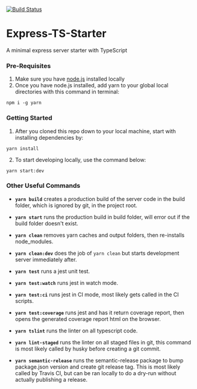 [![Build Status](https://travis-ci.org/thousight/Express-TS-Starter.svg?branch=master)](https://travis-ci.org/thousight/Express-TS-Starter)

# Express-TS-Starter

A minimal express server starter with TypeScript

### Pre-Requisites

1. Make sure you have [node.js](https://nodejs.org/en/) installed locally
2. Once you have node.js installed, add yarn to your global local directories with this command in terminal:

```
npm i -g yarn
```

### Getting Started

1. After you cloned this repo down to your local machine, start with installing dependencies by:

```
yarn install
```

2. To start developing locally, use the command below:

```
yarn start:dev
```

### Other Useful Commands

- **`yarn build`** creates a production build of the server code in the build folder, which is ignored by git, in the project root.

- **`yarn start`** runs the production build in build folder, will error out if the build folder doesn't exist.

- **`yarn clean`** removes yarn caches and output folders, then re-installs node_modules.

- **`yarn clean:dev`** does the job of `yarn clean` but starts development server immediately after.

- **`yarn test`** runs a jest unit test.

- **`yarn test:watch`** runs jest in watch mode.

- **`yarn test:ci`** runs jest in CI mode, most likely gets called in the CI scripts.

- **`yarn test:coverage`** runs jest and has it return coverage report, then opens the generated coverage report html on the browser.

- **`yarn tslint`** runs the linter on all typescript code.

- **`yarn lint-staged`** runs the linter on all staged files in git, this command is most likely called by husky before creating a git commit.

- **`yarn semantic-release`** runs the semantic-release package to bump package.json version and create git release tag. This is most likely called by Travis CI, but can be ran locally to do a dry-run without actually publishing a release.
